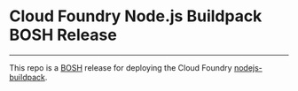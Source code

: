 # Cloud Foundry Node.js Buildpack BOSH Release

----
This repo is a [BOSH](https://github.com/cloudfoundry/bosh) release for
deploying the Cloud Foundry [nodejs-buildpack](https://github.com/cloudfoundry/nodejs-buildpack).
